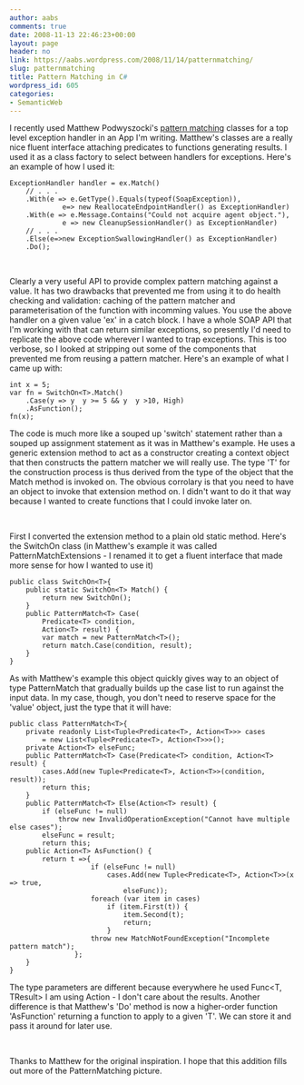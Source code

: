 ```yaml
---
author: aabs
comments: true
date: 2008-11-13 22:46:23+00:00
layout: page
header: no
link: https://aabs.wordpress.com/2008/11/14/patternmatching/
slug: patternmatching
title: Pattern Matching in C#
wordpress_id: 605
categories:
- SemanticWeb
---
```


I recently used Matthew Podwyszocki's [pattern matching](http://weblogs.asp.net/podwysocki/archive/2008/09/16/functional-c-pattern-matching.aspx) classes for a top level exception handler in an App I'm writing. Matthew's classes are a really nice fluent interface attaching predicates to functions generating results. I used it as a class factory to select between handlers for exceptions. Here's an example of how I used it:




    
    
    
    ExceptionHandler handler = ex.Match()
    	// . . .
    	.With(e => e.GetType().Equals(typeof(SoapException)),
    	         e=> new ReallocateEndpointHandler() as ExceptionHandler)
    	.With(e => e.Message.Contains("Could not acquire agent object."),
    	         e => new CleanupSessionHandler() as ExceptionHandler)
    	// . . .
    	.Else(e=>new ExceptionSwallowingHandler() as ExceptionHandler)
    	.Do();
    
    


 


Clearly a very useful API to provide complex pattern matching against a value. It has two drawbacks that prevented me from using it to do health checking and validation: caching of the pattern matcher and parameterisation of the function with incomming values. You use the above handler on a given value 'ex' in a catch block. I have a whole SOAP API that I'm working with that can return similar exceptions, so presently I'd need to replicate the above code wherever I wanted to trap exceptions. This is too verbose, so I looked at stripping out some of the components that prevented me from reusing a pattern matcher. Here's an example of what I came up with:



    
    
    
    int x = 5;
    var fn = SwitchOn<T>.Match()
    	.Case(y => y  y >= 5 && y  y >10, High)
    	.AsFunction();
    fn(x);
    
    




The code is much more like a souped up 'switch' statement rather than a souped up assignment statement as it was in Matthew's example. He uses a generic extension method to act as a constructor creating a context object that then constructs the pattern matcher we will really use. The type 'T' for the construction process is thus derived from the type of the object that the Match method is invoked on. The obvious corrolary is that you need to have an object to invoke that extension method on. I didn't want to do it that way because I wanted to create functions that I could invoke later on.




 




First I converted the extension method to a plain old static method. Here's the SwitchOn<T> class (in Matthew's example it was called PatternMatchExtensions - I renamed it to get a fluent interface that made more sense for how I wanted to use it)




    
    
    
    public class SwitchOn<T>{
    	public static SwitchOn<T> Match() {
    		return new SwitchOn();
    	}
    	public PatternMatch<T> Case(
    		Predicate<T> condition,
    		Action<T> result) {
    		var match = new PatternMatch<T>();
    		return match.Case(condition, result);
    	}
    }
    
    




As with Matthew's example this object quickly gives way to an object of type PatternMatch<T> that gradually builds up the case list to run against the input data. In my case, though, you don't need to reserve space for the 'value' object, just the type that it will have:




    
    public class PatternMatch<T>{
    	private readonly List<Tuple<Predicate<T>, Action<T>>> cases
    		= new List<Tuple<Predicate<T>, Action<T>>>();
    	private Action<T> elseFunc;
    	public PatternMatch<T> Case(Predicate<T> condition, Action<T> result) {
    		cases.Add(new Tuple<Predicate<T>, Action<T>>(condition, result));
    		return this;
    	}
    	public PatternMatch<T> Else(Action<T> result) {
    		if (elseFunc != null)
    			throw new InvalidOperationException("Cannot have multiple else cases");
    		elseFunc = result;
    		return this;
    	public Action<T> AsFunction() {
    		return t =>{
    					if (elseFunc != null)
    						cases.Add(new Tuple<Predicate<T>, Action<T>>(x => true,
    							elseFunc));
    					foreach (var item in cases)
    						if (item.First(t)) {
    							item.Second(t);
    							return;
    						}
    					throw new MatchNotFoundException("Incomplete pattern match");
    				};
    	}
    }




The type parameters are different because everywhere he used Func<T, TResult> I am using Action<T> - I don't care about the results. Another difference is that Matthew's 'Do' method is now a higher-order function 'AsFunction' returning a function to apply to a given 'T'. We can store it and pass it around for later use.




 




Thanks to Matthew for the original inspiration. I hope that this addition fills out more of the PatternMatching picture.
